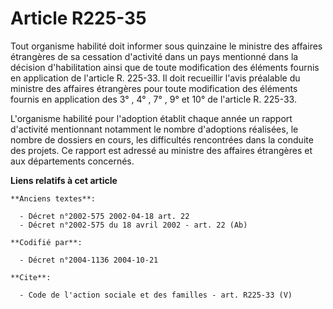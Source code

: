 # Article R225-35

Tout organisme habilité doit informer sous quinzaine le ministre des affaires étrangères de sa cessation d'activité dans un
pays mentionné dans la décision d'habilitation ainsi que de toute modification des éléments fournis en application de
l'article R. 225-33. Il doit recueillir l'avis préalable du ministre des affaires étrangères pour toute modification des
éléments fournis en application des 3° , 4° , 7° , 9° et 10° de l'article R. 225-33.

L'organisme habilité pour l'adoption établit chaque année un rapport d'activité mentionnant notamment le nombre d'adoptions
réalisées, le nombre de dossiers en cours, les difficultés rencontrées dans la conduite des projets. Ce rapport est adressé
au ministre des affaires étrangères et aux départements concernés.

**Liens relatifs à cet article**

	**Anciens textes**:

	  - Décret n°2002-575 2002-04-18 art. 22
	  - Décret n°2002-575 du 18 avril 2002 - art. 22 (Ab)

	**Codifié par**:

	  - Décret n°2004-1136 2004-10-21

	**Cite**:

	  - Code de l'action sociale et des familles - art. R225-33 (V)
